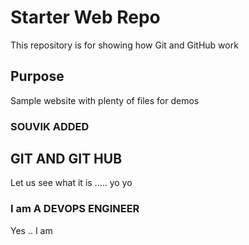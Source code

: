 # Starter Web Repo

This repository is for showing how Git and GitHub work

## Purpose

Sample website with plenty of files for demos

### SOUVIK ADDED


## GIT AND GIT HUB

Let us see what it is .....  yo yo


### I am A DEVOPS ENGINEER

Yes .. I am
